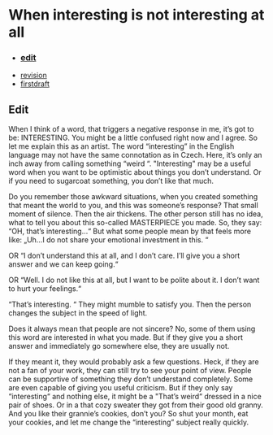 # When interesting is not interesting at all 

- ### [edit](edit.md)
- [revision](revision.md)
- [firstdraft](index.md) 

## Edit

When I think of a word, that triggers a negative response in me, it’s got to be: INTERESTING. You might be a little confused right now and I agree. So let me explain this as an artist. The word “interesting” in the English language may not have the same connotation as in Czech. Here, it’s only an inch away from calling something “weird “. "Interesting" may be a useful word when you want to be optimistic about things you don’t understand. Or if you need to sugarcoat something, you don’t like that much. 

Do you remember those awkward situations, when you created something that meant the world to you, and this was someone’s response? That small moment of silence. Then the air thickens. The other person still has no idea, what to tell you about this so-called MASTERPIECE you made. So, they say: “OH, that’s interesting…“ But what some people mean by that feels more like: „Uh…I do not share your emotional investment in this. “ 

OR “I don’t understand this at all, and I don’t care. I’ll give you a short answer and we can keep going.“ 

OR “Well. I do not like this at all, but I want to be polite about it. I don’t want to hurt your feelings.“ 

“That’s interesting. “ They might mumble to satisfy you. Then the person changes the subject in the speed of light. 

Does it always mean that people are not sincere? No, some of them using this word are interested in what you made. But if they give you a short answer and immediately go somewhere else, they are usually not. 

If they meant it, they would probably ask a few questions. Heck, if they are not a fan of your work, they can still try to see your point of view. People can be supportive of something they don’t understand completely. Some are even capable of giving you useful criticism. But if they only say “interesting“ and nothing else, it might be a "That’s weird“ dressed in a nice pair of shoes. Or in a that cozy sweater they got from their good old granny. And you like their grannie’s cookies, don’t you? So shut your month, eat your cookies, and let me change the “interesting” subject really quickly. 
